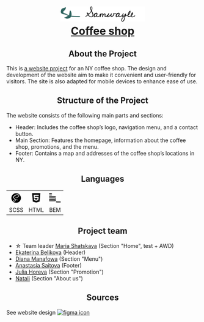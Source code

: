 <h1 align="center"><a href="https://makfluffy575.github.io/1st_team_project/"><img src="https://github.com/makfluffy575/1st_team_project/blob/main/assets/icons/logo.svg" alt="logo" height="40"/> <br/> Coffee shop</a></h1>
<h2 align="center">About the Project</h2>
<p>This is <a href="https://makfluffy575.github.io/1st_team_project/">a website project</a> for an NY coffee shop. The design and development of the website aim to make it convenient and user-friendly for visitors. The site is also adapted for mobile devices to enhance ease of use.</p>
<h2 align="center">Structure of the Project</h2>
<p>The website consists of the following main parts and sections:</p>
<ul> 
  <li>Header: Includes the coffee shop’s logo, navigation menu, and a contact button.</li>
  <li>Main Section: Features the homepage, information about the coffee shop, promotions, and the menu.</li>
  <li>Footer: Contains a map and addresses of the coffee shop’s locations in NY.</li>
</ul>
<h2 align="center">Languages</h2>
<table>
  <tr>
    <th><img src="./assets/icons/readme_icons/sass.svg" alt="icon sass" height="25" /></th>
    <th><img src="./assets/icons/readme_icons/html.svg" alt="icon html" height="30"/></th>
    <th><img src="./assets/icons/readme_icons/bem.svg" alt="icon html" height="30"/></th>
  </tr>
  <tr>
    <td>SCSS</td>
    <td>HTML</td>
    <td>BEM</td>
  </tr>
</table>
<h2 align="center">Project team</h2>
<ul> 
  <li>&#9734; Team leader <a href="https://github.com/makfluffy575">Maria Shatskaya</a> (Section "Home", test + AWD)</li>
  <li><a href="https://github.com/belikovaekaterina">Ekaterina Belikova</a> (Header)</li>
  <li><a href="https://github.com/DianaManafowa">Diana Manafowa</a> (Section "Menu")</li>
  <li><a href="https://github.com/saitovaan35">Anastasia Saitova</a> (Footer)</li>
  <li><a href="https://github.com/Julia024">Julia Horeva</a> (Section "Promotion")</li>
  <li><a href="https://github.com/Natali1802">Natali</a> (Section "About us")</li>
</ul>
<h2 align="center">Sources</h2>
See website design <a href="https://www.figma.com/design/jQlz9F1iz0ysmazPkwwirI/Samwyle-(Community)-(Copy)?node-id=0-1&node-type=canvas&t=GdGy9NRuRdJRY4ET-0"> <img src="https://cdn4.iconfinder.com/data/icons/logos-brands-in-colors/3000/figma-logo-1024.png" alt="figma icon" height="40"/></a>
